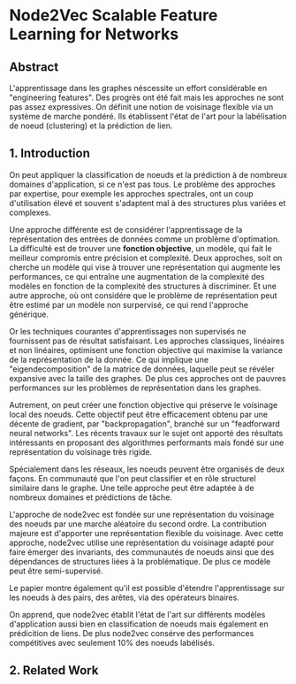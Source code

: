 # Node2Vec Scalable Feature Learning for Networks

## Abstract

L'apprentissage dans les graphes néscessite un effort considérable en "engineering features". Des progrès ont été fait mais les approches ne sont pas assez expressives. On définit une notion de voisinage flexible via un système de marche pondéré. Ils établissent l'état de l'art pour la labélisation de noeud (clustering) et la prédiction de lien.

## 1. Introduction

On peut appliquer la classification de noeuds et la prédiction à de nombreux domaines d'application, si ce n'est pas tous.
Le problème des approches par expertise, pour exemple les approches spectrales, ont un coup d'utilisation élevé et souvent s'adaptent mal à des structures plus variées et complexes.

Une approche différente est de considérer l'apprentissage de la représentation des entrées de données comme un problème d'optimation. La difficulté est de trouver une __fonction objective__, un modèle, qui fait le meilleur compromis entre précision et complexité.
Deux approches, soit on cherche un modèle qui vise à trouver une représentation qui augmente les performances, ce qui entraîne une augmentation de la complexité des modèles en fonction de la complexité des structures à discriminer. Et une autre approche, où ont considére que le problème de représentation peut être estimé par un modèle non surpervisé, ce qui rend l'approche générique.

Or les techniques courantes d'apprentissages non supervisés ne fournissent pas de résultat satisfaisant. Les approches classiques, linéaires et non linéaires, optimisent une fonction objective qui maximise la variance de la représentation de la donnée. Ce qui implique une "eigendecomposition" de la matrice de données, laquelle peut se révéler expansive avec la taille des graphes. De plus ces approches ont de pauvres performances sur les problèmes de représentation dans les graphes.

Autrement, on peut créer une fonction objective qui préserve le voisinage local des noeuds. Cette objectif peut être efficacement obtenu par une décente de gradient, par "backpropagation", branché sur un "feadforward neural networks". Les récents travaux sur le sujet ont apporté des résultats intéressants en proposant des algorithmes performants mais fondé sur une représentation du voisinage très rigide.

Spécialement dans les réseaux, les noeuds peuvent être organisés de deux façons. En communauté que l'on peut classifier et en rôle structurel similaire dans le graphe. Une telle approche peut être adaptée à de nombreux domaines et prédictions de tâche.

L'approche de node2vec est fondée sur une représentation du voisinage des noeuds par une marche aléatoire du second ordre. La contribution majeure est d'apporter une représentation flexible du voisinage. Avec cette approche, node2vec utilise une représentation du voisinage adapté pour faire émerger des invariants, des communautés de noeuds ainsi que des dépendances de structures liées à la problématique. De plus ce modèle peut être semi-supervisé.

Le papier montre également qu'il est possible d'étendre l'apprentissage sur les noeuds à des pairs, des arêtes, via des opérateurs binaires.

On apprend, que node2vec établit l'état de l'art sur différents modèles d'application aussi bien en classification de noeuds mais également en prédicition de liens. De plus node2vec consérve des performances compétitives avec seulement 10% des noeuds labélisés.

## 2. Related Work
